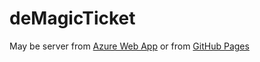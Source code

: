 # deMagicTicket
May be server from [Azure Web App](https://demagicticket.azurewebsites.net/dist/index.html?faceId=https://tel-aviv.github.io/deMagicTicket/dist/index.html?faceId=fd2ab374-5b38-4f8c-872c-31e532092d98) or from [GitHub Pages]()
